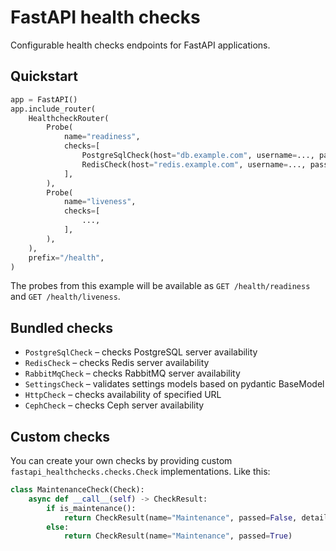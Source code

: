 # FastAPI health checks

Configurable health checks endpoints for FastAPI applications.

## Quickstart

```python
app = FastAPI()
app.include_router(
    HealthcheckRouter(
        Probe(
            name="readiness",
            checks=[
                PostgreSqlCheck(host="db.example.com", username=..., password=...),
                RedisCheck(host="redis.example.com", username=..., password=...),
            ],
        ),
        Probe(
            name="liveness",
            checks=[
                ...,
            ],
        ),
    ),
    prefix="/health",
)
```

The probes from this example will be available as `GET /health/readiness` and `GET /health/liveness`.

## Bundled checks

* `PostgreSqlCheck` – checks PostgreSQL server availability
* `RedisCheck` – checks Redis server availability
* `RabbitMqCheck` – checks RabbitMQ server availability
* `SettingsCheck` – validates settings models based on pydantic BaseModel
* `HttpCheck` – checks availability of specified URL
* `CephCheck` – checks Ceph server availability

## Custom checks

You can create your own checks by providing custom `fastapi_healthchecks.checks.Check` implementations. Like this:

```python
class MaintenanceCheck(Check):
    async def __call__(self) -> CheckResult:
        if is_maintenance():
            return CheckResult(name="Maintenance", passed=False, details="Closed for maintenance")
        else:
            return CheckResult(name="Maintenance", passed=True)
```
